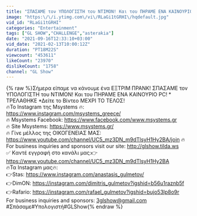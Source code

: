 ```yaml
---
title: "ΣΠΑΣΑΜΕ τον ΥΠΟΛΟΓΙΣΤΗ του ΝΤΙΜΟΝ! Και του ΠΗΡΑΜΕ ΕΝΑ ΚΑΙΝΟΥΡΙΟ PC! * ΤΡΕΛΑΘΗΚΕ *"
image: "https:\/\/i.ytimg.com\/vi\/RLaGi1tGRHI\/hqdefault.jpg"
vid_id: "RLaGi1tGRHI"
categories: "Entertainment"
tags: ["GL SHOW","CHALLENGE","asterakia"]
date: "2021-09-16T12:33:10+03:00"
vid_date: "2021-02-13T10:00:12Z"
duration: "PT18M22S"
viewcount: "453611"
likeCount: "23970"
dislikeCount: "1758"
channel: "GL Show"
---
```

{% raw %}Σήμερα είπαμε να κάνουμε ένα ΕΞΤΡΙΜ ΠΡΑΝΚ! ΣΠΑΣΑΜΕ τον ΥΠΟΛΟΓΙΣΤΗ του ΝΤΙΜΟΝ! Και του ΠΗΡΑΜΕ ΕΝΑ ΚΑΙΝΟΥΡΙΟ PC! * ΤΡΕΛΑΘΗΚΕ *Δείτε το Βίντεο ΜΕΧΡΙ ΤΟ ΤΕΛΟΣ!<br />🔥Το Instagram της Msystems 🔥: <a rel="nofollow" target="blank" href="https://www.instagram.com/msystems_greece/">https://www.instagram.com/msystems_greece/</a><br />🔥 Msystems Facebook: <a rel="nofollow" target="blank" href="https://www.facebook.com/www.msystems.gr​">https://www.facebook.com/www.msystems.gr​</a><br />🔥 Site Msystems: <a rel="nofollow" target="blank" href="https://www.msystems.gr/">https://www.msystems.gr/</a><br />🔥 Γίνε μέλλος της ΟΙΚΟΓΕΝΕΙΑΣ ΜΑΣ: <a rel="nofollow" target="blank" href="https://www.youtube.com/channel/UC5_mz3DN_m9dTlsyH1Hy2BA/join">https://www.youtube.com/channel/UC5_mz3DN_m9dTlsyH1Hy2BA/join</a>  🔥<br />For business inquiries and sponsors visit our site: <a rel="nofollow" target="blank" href="http://glshow.tilda.ws">http://glshow.tilda.ws</a><br />✅ Kαντέ εγγραφή στο κανάλι μας:👉<a rel="nofollow" target="blank" href="https://www.youtube.com/channel/UC5_mz3DN_m9dTlsyH1Hy2BA">https://www.youtube.com/channel/UC5_mz3DN_m9dTlsyH1Hy2BA</a><br />🔥Τα Instagram μας🔥:<br />👉Stas: <a rel="nofollow" target="blank" href="https://www.instagram.com/anastasis_gulmetov/">https://www.instagram.com/anastasis_gulmetov/</a><br />👉DimON: <a rel="nofollow" target="blank" href="https://instagram.com/dimitris_gulmetov?igshid=b56u1raznb5f">https://instagram.com/dimitris_gulmetov?igshid=b56u1raznb5f</a><br />👉Rafario: <a rel="nofollow" target="blank" href="https://instagram.com/rafael_gulmetov?igshid=bujo53lp8o9r">https://instagram.com/rafael_gulmetov?igshid=bujo53lp8o9r</a><br />For business inquiries and sponsors: 3glshow@gmail.com<br />#Σπάσαμε#Υπολογιστή#GLShow{% endraw %}
